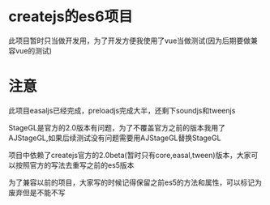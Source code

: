 # createjs的es6项目
此项目暂时只当做开发用，为了开发方便我使用了vue当做测试(因为后期要做兼容vue的测试)

# 注意
此项目easaljs已经完成，preloadjs完成大半，还剩下soundjs和tweenjs

StageGL是官方的2.0版本有问题，为了不覆盖官方之前的版本我用了AJStageGL,如果后续测试没有问题需要用AJStageGL替换StageGL

项目中依赖了createjs官方的2.0beta(暂时只有core,easal,tween)版本，大家可以按照官方的写法去重写之前的es5版本

为了兼容以前的项目，大家写的时候记得保留之前es5的方法和属性，可以标记为废弃但是不能不写

